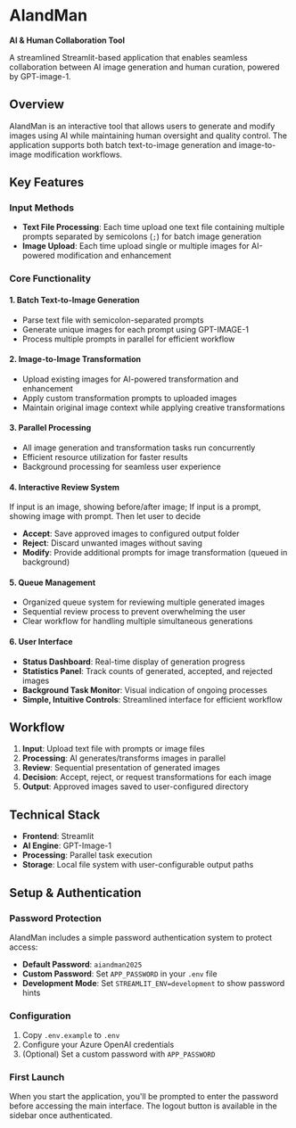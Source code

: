 # AIandMan
**AI & Human Collaboration Tool**

A streamlined Streamlit-based application that enables seamless collaboration between AI image generation and human curation, powered by GPT-image-1.

## Overview

AIandMan is an interactive tool that allows users to generate and modify images using AI while maintaining human oversight and quality control. The application supports both batch text-to-image generation and image-to-image modification workflows.

## Key Features

### Input Methods
- **Text File Processing**: Each time upload one text file containing multiple prompts separated by semicolons (`;`) for batch image generation
- **Image Upload**: Each time upload single or multiple images for AI-powered modification and enhancement

### Core Functionality

#### 1. Batch Text-to-Image Generation
- Parse text file with semicolon-separated prompts
- Generate unique images for each prompt using GPT-IMAGE-1
- Process multiple prompts in parallel for efficient workflow

#### 2. Image-to-Image Transformation
- Upload existing images for AI-powered transformation and enhancement
- Apply custom transformation prompts to uploaded images
- Maintain original image context while applying creative transformations

#### 3. Parallel Processing
- All image generation and transformation tasks run concurrently
- Efficient resource utilization for faster results
- Background processing for seamless user experience

#### 4. Interactive Review System
If input is an image, showing before/after image; If input is a prompt, showing image with prompt. Then let user to decide
- **Accept**: Save approved images to configured output folder
- **Reject**: Discard unwanted images without saving
- **Modify**: Provide additional prompts for image transformation (queued in background)

#### 5. Queue Management
- Organized queue system for reviewing multiple generated images
- Sequential review process to prevent overwhelming the user
- Clear workflow for handling multiple simultaneous generations

#### 6. User Interface
- **Status Dashboard**: Real-time display of generation progress
- **Statistics Panel**: Track counts of generated, accepted, and rejected images
- **Background Task Monitor**: Visual indication of ongoing processes
- **Simple, Intuitive Controls**: Streamlined interface for efficient workflow

## Workflow

1. **Input**: Upload text file with prompts or image files
2. **Processing**: AI generates/transforms images in parallel
3. **Review**: Sequential presentation of generated images
4. **Decision**: Accept, reject, or request transformations for each image
5. **Output**: Approved images saved to user-configured directory

## Technical Stack
- **Frontend**: Streamlit
- **AI Engine**: GPT-Image-1
- **Processing**: Parallel task execution
- **Storage**: Local file system with user-configurable output paths

## Setup & Authentication

### Password Protection
AIandMan includes a simple password authentication system to protect access:

- **Default Password**: `aiandman2025`
- **Custom Password**: Set `APP_PASSWORD` in your `.env` file
- **Development Mode**: Set `STREAMLIT_ENV=development` to show password hints

### Configuration
1. Copy `.env.example` to `.env`
2. Configure your Azure OpenAI credentials
3. (Optional) Set a custom password with `APP_PASSWORD`

### First Launch
When you start the application, you'll be prompted to enter the password before accessing the main interface. The logout button is available in the sidebar once authenticated.